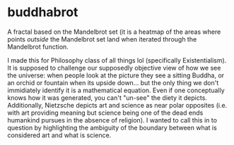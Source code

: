 # buddhabrot
A fractal based on the Mandelbrot set (it is a heatmap of the areas where points <i>outside</i> the Mandelbrot set land when iterated through the Mandelbrot function. 

I made this for Philosophy class of all things lol (specifically Existentialism). It is supposed to challenge our supposedly objective view of how we see the universe: when people look at the picture they see a sitting Buddha, or an orchid or fountain when its upside down... but the only thing we don't immidiately identify it is a mathematical equation. Even if one conceptually knows how it was generated, you can't "un-see" the diety it depicts. Additionally, Nietzsche depicts art and science as near polar opposites (i.e. with art providing meaning but science being one of the dead ends humankind pursues in the absence of religion). I wanted to call this in to question by highlighting the ambiguity of the boundary between what is considered art and what is science.
